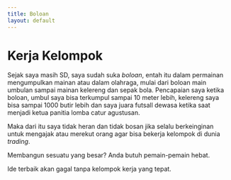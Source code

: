 ```yaml
---
title: Boloan
layout: default
---
```


# Kerja Kelompok
Sejak saya masih SD, saya sudah suka _boloan_, entah itu dalam permainan mengumpulkan mainan atau dalam olahraga, mulai dari boloan main umbulan sampai mainan kelereng dan sepak bola. Pencapaian saya ketika boloan, umbul saya bisa terkumpul sampai 10 meter lebih, kelereng saya bisa sampai 1000 butir lebih dan saya juara futsall dewasa ketika saat menjadi ketua panitia lomba catur agustusan.

Maka dari itu saya tidak heran dan tidak bosan jika selalu berkeinginan untuk mengajak atau merekut orang agar bisa bekerja kelompok di dunia _trading_.

Membangun sesuatu yang besar? Anda butuh pemain-pemain hebat.

Ide terbaik akan gagal tanpa kelompok kerja yang tepat.
